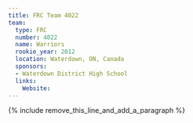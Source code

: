 ```yaml
---
title: FRC Team 4022
team:
  type: FRC
  number: 4022
  name: Warriors
  rookie_year: 2012
  location: Waterdown, ON, Canada
  sponsors:
  - Waterdown District High School
  links:
    Website:
---
```


{% include remove_this_line_and_add_a_paragraph %}